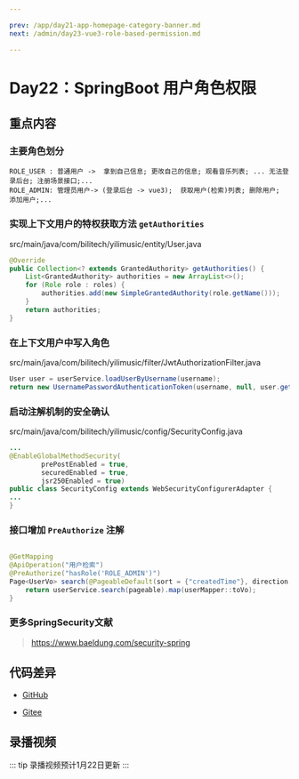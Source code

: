 ```yaml
---

prev: /app/day21-app-homepage-category-banner.md
next: /admin/day23-vue3-role-based-permission.md

---
```


# Day22：SpringBoot 用户角色权限

## 重点内容

### 主要角色划分
```
ROLE_USER : 普通用户 ->  拿到自己信息; 更改自己的信息; 观看音乐列表; ... 无法登录后台; 注册场景接口;...
ROLE_ADMIN: 管理员用户-> (登录后台 -> vue3);  获取用户(检索)列表; 删除用户; 添加用户;...
```

### 实现上下文用户的特权获取方法 `getAuthorities`

src/main/java/com/bilitech/yilimusic/entity/User.java

```java
@Override
public Collection<? extends GrantedAuthority> getAuthorities() {
    List<GrantedAuthority> authorities = new ArrayList<>();
    for (Role role : roles) {
        authorities.add(new SimpleGrantedAuthority(role.getName()));
    }
    return authorities;
}
```

### 在上下文用户中写入角色

src/main/java/com/bilitech/yilimusic/filter/JwtAuthorizationFilter.java

```java
User user = userService.loadUserByUsername(username);
return new UsernamePasswordAuthenticationToken(username, null, user.getAuthorities());

```

### 启动注解机制的安全确认

src/main/java/com/bilitech/yilimusic/config/SecurityConfig.java

```java
...
@EnableGlobalMethodSecurity(
        prePostEnabled = true,
        securedEnabled = true,
        jsr250Enabled = true)
public class SecurityConfig extends WebSecurityConfigurerAdapter {
...
}
```

### 接口增加 `PreAuthorize` 注解

```java

@GetMapping
@ApiOperation("用户检索")
@PreAuthorize("hasRole('ROLE_ADMIN')")
Page<UserVo> search(@PageableDefault(sort = {"createdTime"}, direction = Sort.Direction.ASC) Pageable pageable) {
    return userService.search(pageable).map(userMapper::toVo);
}
```


### 更多SpringSecurity文献

> https://www.baeldung.com/security-spring

## 代码差异

* [GitHub](https://github.com/programmer-yili/yili-music/commit/455a21bbd4ca8163f6c4a072555c06da6af97e2e)


* [Gitee](https://gitee.com/programmer-yili/yili-music/commit/455a21bbd4ca8163f6c4a072555c06da6af97e2e)



## 录播视频

::: tip
录播视频预计1月22日更新
:::

